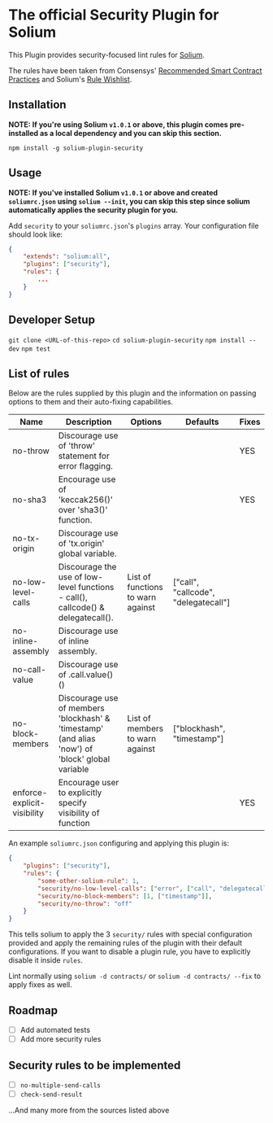 # The official Security Plugin for Solium

This Plugin provides security-focused lint rules for [Solium](https://github.com/duaraghav8/Solium).

The rules have been taken from Consensys' [Recommended Smart Contract Practices](https://consensys.github.io/smart-contract-best-practices/recommendations/) and Solium's [Rule Wishlist](https://github.com/duaraghav8/Solium/issues/44).

## Installation
**NOTE: If you're using Solium `v1.0.1` or above, this plugin comes pre-installed as a local dependency and you can skip this section.**

`npm install -g solium-plugin-security`

## Usage
**NOTE: If you've installed Solium `v1.0.1` or above and created `soliumrc.json` using `solium --init`, you can skip this step since solium automatically applies the security plugin for you.**

Add `security` to your `soliumrc.json`'s `plugins` array. Your configuration file should look like:

```json
{
    "extends": "solium:all",
    "plugins": ["security"],
    "rules": {
        ...
    }
}
```

## Developer Setup
`git clone <URL-of-this-repo>`
`cd solium-plugin-security`
`npm install --dev`
`npm test`

## List of rules
Below are the rules supplied by this plugin and the information on passing options to them and their auto-fixing capabilities.

| Name                        | Description                                                                                      | Options                           | Defaults                             | Fixes |
|-----------------------------|--------------------------------------------------------------------------------------------------|-----------------------------------|--------------------------------------|-------|
| no-throw                    | Discourage use of 'throw' statement for error flagging.                                          |                                   |                                      | YES   |
| no-sha3                     | Encourage use of 'keccak256()' over 'sha3()' function.                                           |                                   |                                      | YES   |
| no-tx-origin                | Discourage use of 'tx.origin' global variable.                                                   |                                   |                                      |       |
| no-low-level-calls          | Discourage the use of low-level functions - call(), callcode() & delegatecall().                 | List of functions to warn against | ["call", "callcode", "delegatecall"] |       |
| no-inline-assembly          | Discourage use of inline assembly.                                                               |                                   |                                      |       |
| no-call-value               | Discourage use of .call.value()()                                                                |                                   |                                      |       |
| no-block-members            | Discourage use of members 'blockhash' & 'timestamp' (and alias 'now') of 'block' global variable | List of members to warn against   | ["blockhash", "timestamp"]           |       |
| enforce-explicit-visibility | Encourage user to explicitly specify visibility of function                                      |                                   |                                      | YES   |

An example `soliumrc.json` configuring and applying this plugin is:

```json
{
    "plugins": ["security"],
    "rules": {
        "some-other-solium-rule": 1,
        "security/no-low-level-calls": ["error", ["call", "delegatecall"]],
        "security/no-block-members": [1, ["timestamp"]],
        "security/no-throw": "off"
    }
}
```
This tells solium to apply the 3 `security/` rules with special configuration provided and apply the remaining rules of the plugin with their default configurations. If you want to disable a plugin rule, you have to explicitly disable it inside `rules`.

Lint normally using `solium -d contracts/` or `solium -d contracts/ --fix` to apply fixes as well.

## Roadmap
- [ ] Add automated tests
- [ ] Add more security rules

## Security rules to be implemented
- [ ] `no-multiple-send-calls`
- [ ] `check-send-result`

...And many more from the sources listed above
